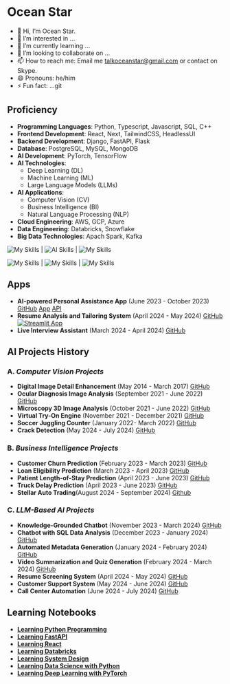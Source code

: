 # **Ocean Star**

- 👋 Hi, I’m Ocean Star.
- 👀 I’m interested in ...
- 🌱 I’m currently learning ...
- 💞️ I’m looking to collaborate on ...
- 📫 How to reach me: Email me talkoceanstar@gmail.com or contact on Skype.
- 😄 Pronouns: he/him
- ⚡ Fun fact: ...git

## Proficiency

- **Programming Languages**: Python, Typescript, Javascript, SQL, C++
- **Frontend Development**: React, Next, TailwindCSS, HeadlessUI
- **Backend Development**: Django, FastAPI, Flask
- **Database**: PostgreSQL, MySQL, MongoDB
- **AI Development**: PyTorch, TensorFlow
- **AI Technologies**:
  - Deep Learning (DL)
  - Machine Learning (ML)
  - Large Language Models (LLMs)
- **AI Applications**:
  - Computer Vision (CV)
  - Business Intelligence (BI)
  - Natural Language Processing (NLP)
- **Cloud Engineering**: AWS, GCP, Azure
- **Data Engineering**: Databricks, Snowflake
- **Big Data Technologies**: Apach Spark, Kafka

![My Skills](https://skillicons.dev/icons?i=py,ts,js) | ![AI Skills](https://skillicons.dev/icons?i=ai,pytorch,tensorflow) | ![My Skills](https://skillicons.dev/icons?i=aws,azure,gcp)

![My Skills](https://skillicons.dev/icons?i=react,next,tailwind) | ![My Skills](https://skillicons.dev/icons?i=django,fastapi,flask) | ![My Skills](https://skillicons.dev/icons?i=postgres,mysql,mongodb)

## Apps

- **AI-powered Personal Assistance App** (June 2023 - October 2023) [GitHub](https://github.com/SanhyewNg/Personal-Assistance-App) [App](https://web-sanai.onrender.com) [API](https://api-sanai.onrender.com/docs)
- **Resume Analysis and Tailoring System** (April 2024 - May 2024) [GitHub](https://github.com/SanhyewNg/ResumeAnaTailor) [![Streamlit App](https://static.streamlit.io/badges/streamlit_badge_black_white.svg)](https://resanatailor.streamlit.app)
- **Live Interview Assistant** (March 2024 - April 2024) [GitHub](https://github.com/SanhyewNg/Live-Interview-Assistant)

## AI Projects History

### A. _Computer Vision Projects_

- **Digital Image Detail Enhancement** (May 2014 - March 2017) [GitHub](https://github.com/SanhyewNg/Digital-Image-Detail-Enhancement)
- **Ocular Diagnosis Image Analysis** (September 2021 - June 2022) [GitHub](https://github.com/SanhyewNg/Ocular-Diagnosis-Image-Analysis)
- **Microscopy 3D Image Analysis** (October 2021 - June 2022) [GitHub](https://github.com/SanhyewNg/Microscopy-3D-Image-Analysis)
- **Virtual Try-On Engine** (November 2021 - December 2021) [GitHub](https://github.com/SanhyewNg/Virtual-Try-On-Engine)
- **Soccer Juggling Counter** (January 2022- March 2022) [GitHub](https://github.com/SanhyewNg/Soccer-Juggling-Counter)
- **Crack Detection** (May 2024 - July 2024) [GitHub](https://github.com/SanhyewNg/Crack-Detection)

### B. _Business Intelligence Projects_

- **Customer Churn Prediction** (February 2023 - March 2023) [GitHub](https://github.com/SanhyewNg/Customer-Churn-Prediction)
- **Loan Eligibility Prediction** (March 2023 - April 2023) [GitHub](https://github.com/SanhyewNg/Loan-Eligibility-Prediction)
- **Patient Length-of-Stay Prediction** (April 2023 - June 2023) [GitHub](https://github.com/SanhyewNg/Patient-Length-of-Stay-Prediction)
- **Truck Delay Prediction** (April 2023 - June 2023) [GitHub](https://github.com/SanhyewNg/Truck-Delay-Prediction)
- **Stellar Auto Trading**(August 2024 - September 2024) [Github](https://github.com/SanhyewNg/Stellar-Auto-Trader)

### C. _LLM-Based AI Projects_

- **Knowledge-Grounded Chatbot** (November 2023 - March 2024) [GitHub](https://github.com/SanhyewNg/Knowledge-Grounded-Chatbot)
- **Chatbot with SQL Data Analysis** (December 2023 - January 2024) [GitHub](https://github.com/SanhyewNg/Chatbot-with-SQL-Data-Analysis)
- **Automated Metadata Generation** (January 2024 - February 2024) [GitHub](https://github.com/SanhyewNg/Automated-Metadata-Generation)
- **Video Summarization and Quiz Generation** (February 2024 - March 2024) [GitHub](https://github.com/SanhyewNg/Video-Summarization-and-Quiz-Generation)
- **Resume Screening System** (April 2024 - May 2024) [GitHub](https://github.com/SanhyewNg/Resume-Screening-System)
- **Customer Support System** (May 2024 - June 2024) [GitHub](https://github.com/SanhyewNg/Customer-Support-System)
- **Call Center Automation** (June 2024 - July 2024) [GitHub](https://github.com/SanhyewNg/Call-Center-Automation)

## Learning Notebooks

- [**Learning Python Programming**](https://github.com/SanhyewNg/Learning-Python-Programming)
- [**Learning FastAPI**](https://github.com/SanhyewNg/Learning-FastAPI)
- [**Learning React**](https://github.com/SanhyewNg/Learning-React)
- [**Learning Databricks**](https://github.com/SanhyewNg/Learning-Databricks)
- [**Learning System Design**](https://github.com/SanhyewNg/Learning-System-Design)
- [**Learning Data Science with Python**](https://github.com/SanhyewNg/Learning-Data-Science-with-Python)
- [**Learning Deep Learning with PyTorch**](https://github.com/SanhyewNg/Learning-Deep-Learning-with-PyTorch)

<!---
OceanStarHit/OceanStarHit is a ✨ special ✨ repository because its `README.md` (this file) appears on your GitHub profile.
You can click the Preview link to take a look at your changes.
--->
